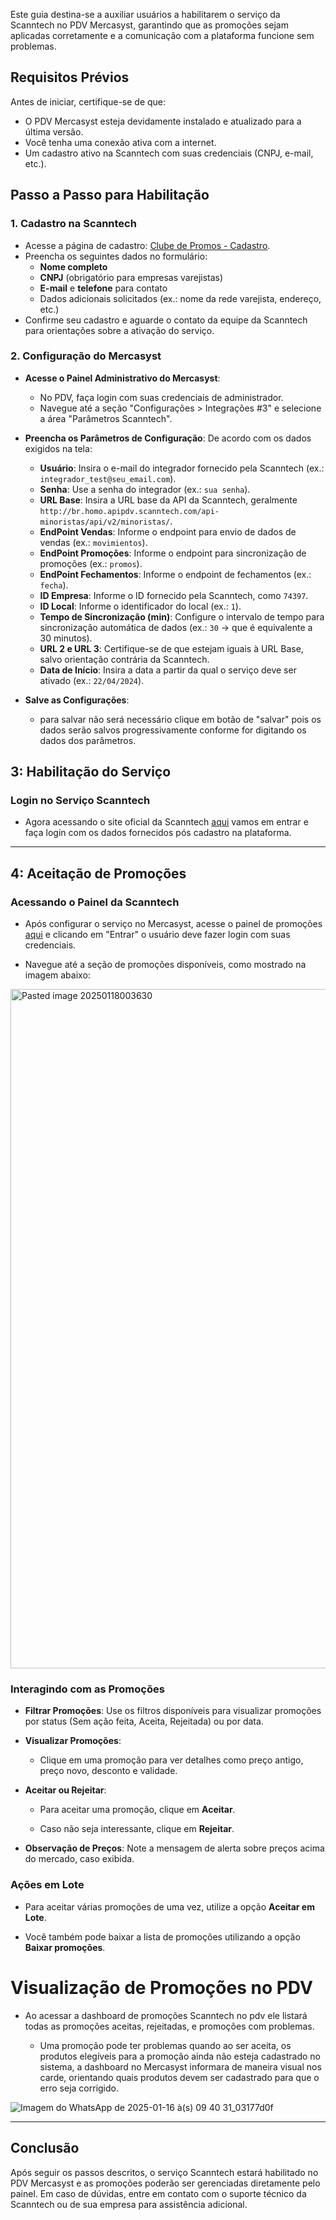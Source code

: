 

Este guia destina-se a auxiliar usuários a habilitarem o serviço da Scanntech no PDV Mercasyst, garantindo que as promoções sejam aplicadas corretamente e a comunicação com a plataforma funcione sem problemas.

## Requisitos Prévios

Antes de iniciar, certifique-se de que:

- O PDV Mercasyst esteja devidamente instalado e atualizado para a última versão.
- Você tenha uma conexão ativa com a internet.
- Um cadastro ativo na Scanntech com suas credenciais (CNPJ, e-mail, etc.).

## Passo a Passo para Habilitação

### 1. Cadastro na Scanntech

- Acesse a página de cadastro: [Clube de Promos - Cadastro](https://clubedepromos.com.br/#/contacto/minorista/).
- Preencha os seguintes dados no formulário:
    - **Nome completo**
    - **CNPJ** (obrigatório para empresas varejistas)
    - **E-mail** e **telefone** para contato
    - Dados adicionais solicitados (ex.: nome da rede varejista, endereço, etc.)
- Confirme seu cadastro e aguarde o contato da equipe da Scanntech para orientações sobre a ativação do serviço.

### 2. Configuração do Mercasyst

- **Acesse o Painel Administrativo do Mercasyst**:
    
    - No PDV, faça login com suas credenciais de administrador.
    - Navegue até a seção "Configurações > Integrações #3" e selecione a área "Parâmetros Scanntech".
- **Preencha os Parâmetros de Configuração**: De acordo com os dados exigidos na tela:
    
     - **Usuário**: Insira o e-mail do integrador fornecido pela Scanntech (ex.: `integrador_test@seu_email.com`).
    - **Senha**: Use a senha do integrador (ex.: `sua senha`).
    - **URL Base**: Insira a URL base da API da Scanntech, geralmente `http://br.homo.apipdv.scanntech.com/api-minoristas/api/v2/minoristas/`.
    - **EndPoint Vendas**: Informe o endpoint para envio de dados de vendas (ex.: `movimientos`).
    - **EndPoint Promoções**: Informe o endpoint para sincronização de promoções (ex.: `promos`).
    - **EndPoint Fechamentos**: Informe o endpoint de fechamentos (ex.: `fecha`).
    - **ID Empresa**: Informe o ID fornecido pela Scanntech, como `74397`.
    - **ID Local**: Informe o identificador do local (ex.: `1`).
    - **Tempo de Sincronização (min)**: Configure o intervalo de tempo para sincronização automática de dados (ex.: `30` -> que é equivalente a 30 minutos).
    - **URL 2 e URL 3**: Certifique-se de que estejam iguais à URL Base, salvo orientação contrária da Scanntech.
    - **Data de Início**: Insira a data a partir da qual o serviço deve ser ativado (ex.: `22/04/2024`).
- **Salve as Configurações**:
    
    - para salvar não será necessário clique em botão de "salvar" pois os dados serão salvos progressivamente conforme for digitando os dados dos parâmetros.


##  3: Habilitação do Serviço

  ### Login no Serviço Scanntech

- Agora acessando o site oficial da Scanntech [aqui](https://clubedepromos.com.br/#/contacto/minorista/) vamos em entrar e faça login com os dados fornecidos pós cadastro na plataforma.
    
    

---

## 4: Aceitação de Promoções

### Acessando o Painel da Scanntech

- Após configurar o serviço no Mercasyst, acesse o painel de promoções [aqui](https://clubedepromos.com.br/#/contacto/minorista/)  e clicando em "Entrar" o usuário deve fazer login com suas credenciais.
    
- Navegue até a seção de promoções disponíveis, como mostrado na imagem abaixo:


<img width="1087" alt="Pasted image 20250118003630" src="https://github.com/user-attachments/assets/29effe49-b4b0-4eee-b0f2-c7e6496f65e9" />

    

### Interagindo com as Promoções

- **Filtrar Promoções**: Use os filtros disponíveis para visualizar promoções por status (Sem ação feita, Aceita, Rejeitada) ou por data.
    
- **Visualizar Promoções**:
    
    - Clique em uma promoção para ver detalhes como preço antigo, preço novo, desconto e validade.
        
- **Aceitar ou Rejeitar**:
    
    - Para aceitar uma promoção, clique em **Aceitar**.
        
    - Caso não seja interessante, clique em **Rejeitar**.
        
- **Observação de Preços**: Note a mensagem de alerta sobre preços acima do mercado, caso exibida.
    

### Ações em Lote

- Para aceitar várias promoções de uma vez, utilize a opção **Aceitar em Lote**.
    
-  Você também pode baixar a lista de promoções utilizando a opção **Baixar promoções**.
    

# Visualização de Promoções no PDV

- Ao acessar a dashboard de promoções Scanntech no pdv ele listará todas as promoções aceitas, rejeitadas, e promoções com problemas.
  
  - Uma promoção pode ter problemas quando ao ser aceita, os produtos elegíveis para a promoção ainda não esteja cadastrado no sistema, a dashboard no Mercasyst informara de maneira visual nos carde, orientando quais produtos devem ser cadastrado para que o erro seja corrigido. 

![Imagem do WhatsApp de 2025-01-16 à(s) 09 40 31_03177d0f](https://github.com/user-attachments/assets/c7d9cd97-ab5a-4bb5-abfc-b776d7a75f65)



---

## Conclusão

Após seguir os passos descritos, o serviço Scanntech estará habilitado no PDV Mercasyst e as promoções poderão ser gerenciadas diretamente pelo painel. Em caso de dúvidas, entre em contato com o suporte técnico da Scanntech ou de sua empresa para assistência adicional.
